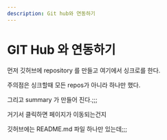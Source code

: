 ```yaml
---
description: Git hub와 연동하기
---
```


# GIT Hub 와 연동하기

먼저 깃허브에 repository 를 만들고 여기에서 싱크로를 한다.

주의점은 싱크할때 모든 repos가 아니라 하나만 했다.

그리고 summary 가 만들어 진다.;;;

거기서 클릭하면 페이지가 이동되는건지

깃허브에는 README.md 파일 하나만 있는데;;;
